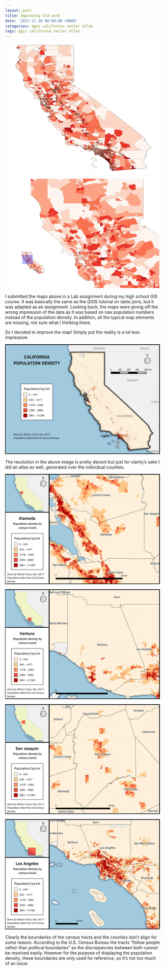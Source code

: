 ```yaml
---
layout: post
title: Improving old work
date: '2017-11-10 00:00:00 +0800'
categories: qgis california vector atlas
tags: qgis california vector atlas
---
```


![My first map of California's Population](/img/2017-11-10-Improving_old_work/OldCalPop.png "Old Map of California Population")

![My first map of Northern California Population](/img/2017-11-10-Improving_old_work/OldNorcalPop.jpeg "My first map of Northern California Population")

I submitted the maps above in a Lab assignment during my high school GIS course. It was basically the same as the QGIS tutorial on table joins, but it was adapted as an assignment. Looking back, the maps were giving off the wrong impression of the data as it was based on raw population numbers instead of the population density. In addition, all the typical map elements are missing, not sure what I thinking there.

So I decided to improve the map! Simply put the reality is a lot less impressive:

![Overview of California's Population Density, per Census Tract](/img/2017-11-10-Improving_old_work/Cal_PopDensity.jpeg "Overview of California's Population Density, per Census Tract")

The resolution in the above image is pretty decent but just for clarity’s sake I did an atlas as well, generated over the individual counties.

![Population Density of Alameda, per Census Tract ](/img/2017-11-10-Improving_old_work/Alameda_PopDensity.jpg "Population Density of Alameda, per Census Tract")

![Population Density of Ventura, per Census Tract](/img/2017-11-10-Improving_old_work/Ventura_PopDensity.jpg "Population Density of Ventura, per Census Tract")

![Population Density of San Joaquin, per Census Tract](/img/2017-11-10-Improving_old_work/SanJoaquin_PopDensity.jpg "Population Density of San Joaquin, per Census Tract")

![Population Density of Los Angeles, per Census Tract](/img/2017-11-10-Improving_old_work/LA_PopDensity.jpg "Population Density of Los Angeles, per Census Tract")

Clearly the boundaries of the census tracts and the counties don’t align for some reason. According to the U.S. Census Bureau the tracts “follow people rather than political boundaries” so the discrepancies between both cannot be resolved easily. However for the purpose of displaying the population density, these boundaries are only used for reference, so it’s not too much of an issue.
